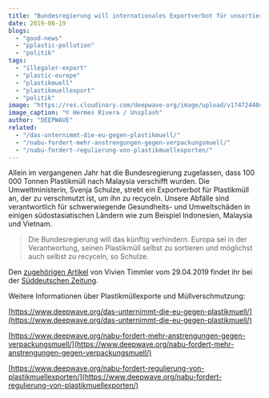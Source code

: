 ```yaml
---
title: "Bundesregierung will internationales Exportverbot für unsortierten Plastikmüll"
date: 2019-06-19
blogs: 
  - "good-news"
  - "pplastic-pollution"
  - "politik"
tags: 
  - "illegaler-export"
  - "plastic-europe"
  - "plastikmuell"
  - "plastikmuellexport"
  - "politik"
image: "https://res.cloudinary.com/deepwave-org/image/upload/v1747244045/deepwave.org/hermes-rivera-R1_ibA4oXiI-unsplash-scaled.jpg"
image_caption: "© Hermes Rivera / Unsplash"
author: "DEEPWAVE"
related: 
  - "/das-unternimmt-die-eu-gegen-plastikmuell/"
  - "/nabu-fordert-mehr-anstrengungen-gegen-verpackungsmuell/"
  - "/nabu-fordert-regulierung-von-plastikmuellexporten/"
---
```


Allein im vergangenen Jahr hat die Bundesregierung zugelassen, dass 100 000 Tonnen Plastikmüll nach Malaysia verschifft wurden. Die Umweltministerin, Svenja Schulze, strebt ein Exportverbot für Plastikmüll an, der zu verschmutzt ist, um ihn zu recyceln. Unsere Abfälle sind verantwortlich für schwerwiegende Gesundheits- und Umweltschäden in einigen südostasiatischen Ländern wie zum Beispiel Indonesien, Malaysia und Vietnam.

> Die Bundesregierung will das künftig verhindern. Europa sei in der Verantwortung, seinen Plastikmüll selbst zu sortieren und möglichst auch selbst zu recyceln, so Schulze.

Den [zugehörigen Artikel](https://www.sueddeutsche.de/wirtschaft/plastikmuell-export-verbot-schulze-1.4425857) von Vivien Timmler vom 29.04.2019 findet ihr bei der [Süddeutschen Zeitung](https://www.sueddeutsche.de/).

Weitere Informationen über Plastikmüllexporte und Müllverschmutzung:

[https://www.deepwave.org/das-unternimmt-die-eu-gegen-plastikmuell/](https://www.deepwave.org/das-unternimmt-die-eu-gegen-plastikmuell/)

[https://www.deepwave.org/nabu-fordert-mehr-anstrengungen-gegen-verpackungsmuell/](https://www.deepwave.org/nabu-fordert-mehr-anstrengungen-gegen-verpackungsmuell/)

[https://www.deepwave.org/nabu-fordert-regulierung-von-plastikmuellexporten/](https://www.deepwave.org/nabu-fordert-regulierung-von-plastikmuellexporten/)
